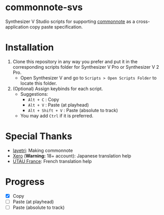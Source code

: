 # commonnote-svs
 Synthesizer V Studio scripts for supporting [commonnote](https://github.com/ExpressiveLabs/commonnote) as a cross-application copy paste specification.

# Installation
 1. Clone this repository in any way you prefer and put it in the corresponding scripts folder for Synthesizer V Pro or Synthesizer V 2 Pro.
    - Open Synthesizer V and go to `Scripts > Open Scripts Folder` to locate this folder.
 2. (Optional) Assign keybinds for each script.
    - Suggestions:
      - `Alt + C` : Copy
      - `Alt + V` : Paste (at playhead)
      - `Alt + Shift + V` : Paste (absolute to track)
    - You may add `Ctrl` if it is preferred.

# Special Thanks
 - [layetri](https://bsky.app/profile/did:plc:7pxorada7qfusdcsogow33yi): Making commonnote
 - [Xero](https://bsky.app/profile/did:plc:gu3mc2q4cdbsjjcyo44ye53w) (**Warning:** 18+ account): Japanese translation help
 - [UTAU France](https://utaufrance.com/): French translation help

# Progress
 - [x] Copy
 - [ ] Paste (at playhead)
 - [ ] Paste (absolute to track)